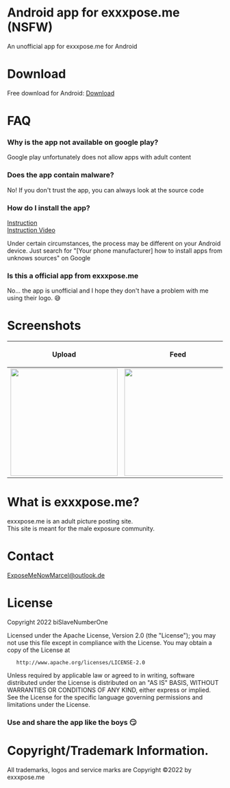 # Android app for exxxpose.me (NSFW)
An unofficial app for exxxpose.me for Android

# Download

Free download for Android: [Download](https://github.com/exxxposeApp/exxxpose-Android/raw/main/exxxpose.me.apk)

# FAQ

### Why is the app not available on google play?
Google play unfortunately does not allow apps with adult content
### Does the app contain malware?
No! If you don't trust the app, you can always look at the source code
### How do I install the app?
[Instruction](https://www.verizon.com/support/knowledge-base-222186/)\
[Instruction Video](https://www.youtube.com/watch?v=KC4fe035egI)

Under certain circumstances, the process may be different on your Android device. Just search for "[Your phone manufacturer] how to install apps from unknows sources" on Google
### Is this a official app from exxxpose.me
No... the app is unofficial and I hope they don't have a problem with me using their logo. 😅

# Screenshots

<table class="tg">
<thead>
  <tr>
    <th class="tg-0lax">
    <p>Upload</p>
    </th>
    <th class="tg-0lax">
        <p>Feed</p>
        </th>
    <th class="tg-0lax">
        <p>Bookmarks</p>
        </th>
    <th class="tg-0lax">
        <p>Post</p>
        </th>
          <th class="tg-0lax">
        <p>Notifications</p>
        </th>
  </tr>
</thead>
<tbody>
  <tr>
    <td class="tg-0lax">
    <img src="https://github.com/exxxposeApp/exxxpose-Android/raw/main/screenshots/Screenshot_1.jpg" width="250px">
    </td>
    <td class="tg-0lax">
    <img src="https://github.com/exxxposeApp/exxxpose-Android/raw/main/screenshots/Screenshot_2.jpg" width="250px">
    </td>
    <td class="tg-0lax">
    <img src="https://github.com/exxxposeApp/exxxpose-Android/raw/main/screenshots/Screenshot_3.jpg" width="250px">
    </td>
    <td class="tg-0lax">
    <img src="https://github.com/exxxposeApp/exxxpose-Android/raw/main/screenshots/Screenshot_4.png" width="250px">
    </td>
      <td class="tg-0lax">
    <img src="https://github.com/exxxposeApp/exxxpose-Android/raw/main/screenshots/Screenshot_5.jpg" width="250px">
    </td>
  </tr>
</tbody>
</table>

# What is exxxpose.me?
exxxpose.me is an adult picture posting site.\
This site is meant for the male exposure community.

# Contact

[ExposeMeNowMarcel@outlook.de](mailto:ExposeMeNowMarcel@outlook.de)

# License
   Copyright 2022 biSlaveNumberOne

   Licensed under the Apache License, Version 2.0 (the "License");
   you may not use this file except in compliance with the License.
   You may obtain a copy of the License at

       http://www.apache.org/licenses/LICENSE-2.0

   Unless required by applicable law or agreed to in writing, software
   distributed under the License is distributed on an "AS IS" BASIS,
   WITHOUT WARRANTIES OR CONDITIONS OF ANY KIND, either express or implied.
   See the License for the specific language governing permissions and
   limitations under the License.
   
   ### Use and share the app like the boys 😏
   
# Copyright/Trademark Information. 
All trademarks, logos and service marks are Copyright ©2022 by exxxpose.me
